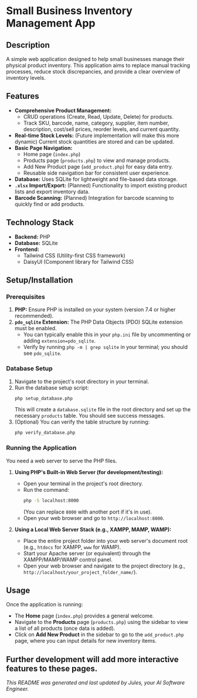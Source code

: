 # Small Business Inventory Management App

## Description

A simple web application designed to help small businesses manage their physical product inventory. This application aims to replace manual tracking processes, reduce stock discrepancies, and provide a clear overview of inventory levels.

## Features

*   **Comprehensive Product Management:**
    *   CRUD operations (Create, Read, Update, Delete) for products.
    *   Track SKU, barcode, name, category, supplier, item number, description, cost/sell prices, reorder levels, and current quantity.
*   **Real-time Stock Levels:** (Future implementation will make this more dynamic) Current stock quantities are stored and can be updated.
*   **Basic Page Navigation:**
    *   Home page (`index.php`)
    *   Products page (`products.php`) to view and manage products.
    *   Add New Product page (`add_product.php`) for easy data entry.
    *   Reusable side navigation bar for consistent user experience.
*   **Database:** Uses SQLite for lightweight and file-based data storage.
*   **`.xlsx` Import/Export:** (Planned) Functionality to import existing product lists and export inventory data.
*   **Barcode Scanning:** (Planned) Integration for barcode scanning to quickly find or add products.

## Technology Stack

*   **Backend:** PHP
*   **Database:** SQLite
*   **Frontend:**
    *   Tailwind CSS (Utility-first CSS framework)
    *   DaisyUI (Component library for Tailwind CSS)

## Setup/Installation

### Prerequisites

1.  **PHP:** Ensure PHP is installed on your system (version 7.4 or higher recommended).
2.  **`pdo_sqlite` Extension:** The PHP Data Objects (PDO) SQLite extension must be enabled.
    *   You can typically enable this in your `php.ini` file by uncommenting or adding `extension=pdo_sqlite`.
    *   Verify by running `php -m | grep sqlite` in your terminal; you should see `pdo_sqlite`.

### Database Setup

1.  Navigate to the project's root directory in your terminal.
2.  Run the database setup script:
    ```bash
    php setup_database.php
    ```
    This will create a `database.sqlite` file in the root directory and set up the necessary `products` table. You should see success messages.
3.  (Optional) You can verify the table structure by running:
    ```bash
    php verify_database.php
    ```

### Running the Application

You need a web server to serve the PHP files.

1.  **Using PHP's Built-in Web Server (for development/testing):**
    *   Open your terminal in the project's root directory.
    *   Run the command:
        ```bash
        php -S localhost:8000
        ```
        (You can replace `8000` with another port if it's in use).
    *   Open your web browser and go to `http://localhost:8000`.

2.  **Using a Local Web Server Stack (e.g., XAMPP, MAMP, WAMP):**
    *   Place the entire project folder into your web server's document root (e.g., `htdocs` for XAMPP, `www` for WAMP).
    *   Start your Apache server (or equivalent) through the XAMPP/MAMP/WAMP control panel.
    *   Open your web browser and navigate to the project directory (e.g., `http://localhost/your_project_folder_name/`).


## Usage

Once the application is running:

*   The **Home** page (`index.php`) provides a general welcome.
*   Navigate to the **Products** page (`products.php`) using the sidebar to view a list of all products (once data is added).
*   Click on **Add New Product** in the sidebar to go to the `add_product.php` page, where you can input details for new inventory items.

Further development will add more interactive features to these pages.
---

*This README was generated and last updated by Jules, your AI Software Engineer.*